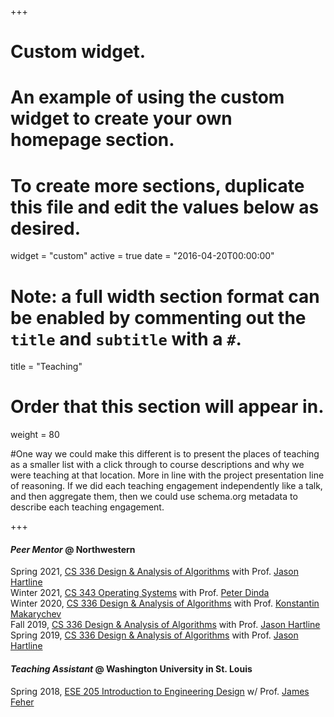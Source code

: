 +++
# Custom widget.
# An example of using the custom widget to create your own homepage section.
# To create more sections, duplicate this file and edit the values below as desired.
widget = "custom"
active = true
date = "2016-04-20T00:00:00"

# Note: a full width section format can be enabled by commenting out the `title` and `subtitle` with a `#`.
title = "Teaching"

# Order that this section will appear in.
weight = 80

#One way we could make this different is to present the places of teaching as a smaller list with a click through to course descriptions and why we were teaching at that location. More in line with the project presentation line of reasoning. If we did each teaching engagement independently like a talk, and then aggregate them, then we could use schema.org metadata to describe each teaching engagement.

+++
#### _Peer Mentor_ @ Northwestern

Spring 2021, 
    [CS 336 Design & Analysis of Algorithms](https://canvas.northwestern.edu/courses/99268/) 
    with Prof. [Jason Hartline](https://sites.northwestern.edu/hartline/)
    <br>
Winter 2021, 
    [CS 343 Operating Systems](http://pdinda.org/os/) 
    with Prof. [Peter Dinda](http://pdinda.org/)
    <br>
Winter 2020, 
    [CS 336 Design & Analysis of Algorithms](https://www.mccormick.northwestern.edu/computer-science/academics/courses/descriptions/336.html)
    with Prof. [Konstantin Makarychev](https://konstantin.makarychev.net/) 
    <br>
Fall 2019,
    [CS 336 Design & Analysis of Algorithms](https://canvas.northwestern.edu/courses/99268/)
    with Prof. [Jason Hartline](https://sites.northwestern.edu/hartline/) 
    <br>
Spring 2019, 
    [CS 336 Design & Analysis of Algorithms](https://canvas.northwestern.edu/courses/92321/)
    with Prof. [Jason Hartline](https://sites.northwestern.edu/hartline/) 
    <br>

#### _Teaching Assistant_ @ Washington University in St. Louis
Spring 2018, [ESE 205 Introduction to Engineering Design](https://classes.engineering.wustl.edu/ese205/core/index.php?title=Main_Page) w/ Prof. [James Feher](https://engineering.wustl.edu/faculty/James-Feher.html)


<!-- #### CS 343 Operating Systems @ Northwestern
_peer mentor_, with Professor [Peter Dinda](http://pdinda.org/) (Winter 2021)

#### CS 336 Design & Analysis of Algorithms @ Northwestern
_peer mentor_, with Professor [Jason Hartline](https://sites.northwestern.edu/hartline/) (Fall 2019, Spring 2019, Spring 2021) <br>
_peer mentor_, with Professor [Konstantin Makarychev](https://konstantin.makarychev.net/) (Winter 2020) <br>

#### ESE 205 Introduction to Engineering Design @ WashU
_Teaching Assistant_, with Professor [James Feher](https://engineering.wustl.edu/faculty/James-Feher.html) (Spring 2018) -->

